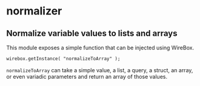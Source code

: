 # normalizer

## Normalize variable values to lists and arrays

This module exposes a simple function that can be injected using WireBox.

```cfc
wirebox.getInstance( "normalizeToArray" );
```

`normalizeToArray` can take a simple value, a list, a query, a struct, an array, or even variadic parameters and return an array of those values.